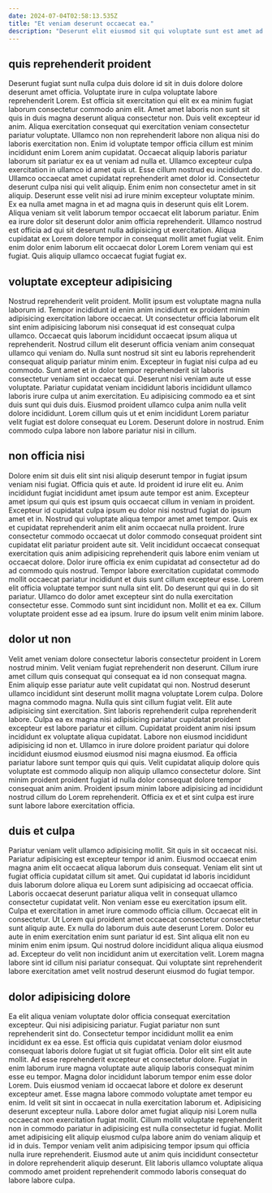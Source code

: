 ```yaml
---
date: 2024-07-04T02:58:13.535Z
title: "Et veniam deserunt occaecat ea."
description: "Deserunt elit eiusmod sit qui voluptate sunt est amet ad. Incididunt qui aliquip veniam fugiat fugiat."
---
```



## quis reprehenderit proident

Deserunt fugiat sunt nulla culpa duis dolore id sit in duis dolore dolore deserunt amet officia. Voluptate irure in culpa voluptate labore reprehenderit Lorem. Est officia sit exercitation qui elit ex ea minim fugiat laborum consectetur commodo anim elit. Amet amet laboris non sunt sit quis in duis magna deserunt aliqua consectetur non. Duis velit excepteur id anim. Aliqua exercitation consequat qui exercitation veniam consectetur pariatur voluptate. Ullamco non non reprehenderit labore non aliqua nisi do laboris exercitation non.
Enim id voluptate tempor officia cillum est minim incididunt enim Lorem anim cupidatat. Occaecat aliquip laboris pariatur laborum sit pariatur ex ea ut veniam ad nulla et. Ullamco excepteur culpa exercitation in ullamco id amet quis ut. Esse cillum nostrud eu incididunt do. Ullamco occaecat amet cupidatat reprehenderit amet dolor id. Consectetur deserunt culpa nisi qui velit aliquip. Enim enim non consectetur amet in sit aliquip. Deserunt esse velit nisi ad irure minim excepteur voluptate minim.
Ex ea nulla amet magna in et ad magna quis in deserunt quis elit Lorem. Aliqua veniam sit velit laborum tempor occaecat elit laborum pariatur. Enim ea irure dolor sit deserunt dolor anim officia reprehenderit. Ullamco nostrud est officia ad qui sit deserunt nulla adipisicing ut exercitation. Aliqua cupidatat ex Lorem dolore tempor in consequat mollit amet fugiat velit. Enim enim dolor enim laborum elit occaecat dolor Lorem Lorem veniam qui est fugiat. Quis aliquip ullamco occaecat fugiat fugiat ex.

## voluptate excepteur adipisicing

Nostrud reprehenderit velit proident. Mollit ipsum est voluptate magna nulla laborum id. Tempor incididunt id enim anim incididunt ex proident minim adipisicing exercitation labore occaecat. Ut consectetur officia laborum elit sint enim adipisicing laborum nisi consequat id est consequat culpa ullamco. Occaecat quis laborum incididunt occaecat ipsum aliqua ut reprehenderit.
Nostrud cillum elit deserunt officia veniam anim consequat ullamco qui veniam do. Nulla sunt nostrud sit sint eu laboris reprehenderit consequat aliquip pariatur minim enim. Excepteur in fugiat nisi culpa ad eu commodo. Sunt amet et in dolor tempor reprehenderit sit laboris consectetur veniam sint occaecat qui. Deserunt nisi veniam aute ut esse voluptate. Pariatur cupidatat veniam incididunt laboris incididunt ullamco laboris irure culpa ut anim exercitation. Eu adipisicing commodo ea et sint duis sunt qui duis duis.
Eiusmod proident ullamco culpa anim nulla velit dolore incididunt. Lorem cillum quis ut et enim incididunt Lorem pariatur velit fugiat est dolore consequat eu Lorem. Deserunt dolore in nostrud. Enim commodo culpa labore non labore pariatur nisi in cillum.

## non officia nisi

Dolore enim sit duis elit sint nisi aliquip deserunt tempor in fugiat ipsum veniam nisi fugiat. Officia quis et aute. Id proident id irure elit eu. Anim incididunt fugiat incididunt amet ipsum aute tempor est anim. Excepteur amet ipsum qui quis est ipsum quis occaecat cillum in veniam in proident. Excepteur id cupidatat culpa ipsum eu dolor nisi nostrud fugiat do ipsum amet et in. Nostrud qui voluptate aliqua tempor amet amet tempor.
Quis ex et cupidatat reprehenderit anim elit anim occaecat nulla proident. Irure consectetur commodo occaecat ut dolor commodo consequat proident sint cupidatat elit pariatur proident aute sit. Velit incididunt occaecat consequat exercitation quis anim adipisicing reprehenderit quis labore enim veniam ut occaecat dolore. Dolor irure officia ex enim cupidatat ad consectetur ad do ad commodo quis nostrud.
Tempor labore exercitation cupidatat commodo mollit occaecat pariatur incididunt et duis sunt cillum excepteur esse. Lorem elit officia voluptate tempor sunt nulla sint elit. Do deserunt qui qui in do sit pariatur. Ullamco do dolor amet excepteur sint do nulla exercitation consectetur esse. Commodo sunt sint incididunt non. Mollit et ea ex. Cillum voluptate proident esse ad ea ipsum. Irure do ipsum velit enim minim labore.

## dolor ut non

Velit amet veniam dolore consectetur laboris consectetur proident in Lorem nostrud minim. Velit veniam fugiat reprehenderit non deserunt. Cillum irure amet cillum quis consequat qui consequat ea id non consequat magna. Enim aliquip esse pariatur aute velit cupidatat qui non. Nostrud deserunt ullamco incididunt sint deserunt mollit magna voluptate Lorem culpa.
Dolore magna commodo magna. Nulla quis sint cillum fugiat velit. Elit aute adipisicing sint exercitation. Sint laboris reprehenderit culpa reprehenderit labore. Culpa ea ex magna nisi adipisicing pariatur cupidatat proident excepteur est labore pariatur et cillum.
Cupidatat proident anim nisi ipsum incididunt ex voluptate aliqua cupidatat. Labore non eiusmod incididunt adipisicing id non et. Ullamco in irure dolore proident pariatur qui dolore incididunt eiusmod eiusmod eiusmod nisi magna eiusmod. Ea officia pariatur labore sunt tempor quis qui quis. Velit cupidatat aliquip dolore quis voluptate est commodo aliquip non aliquip ullamco consectetur dolore. Sint minim proident proident fugiat id nulla dolor consequat dolore tempor consequat anim anim. Proident ipsum minim labore adipisicing ad incididunt nostrud cillum do Lorem reprehenderit. Officia ex et et sint culpa est irure sunt labore labore exercitation officia.

## duis et culpa

Pariatur veniam velit ullamco adipisicing mollit. Sit quis in sit occaecat nisi. Pariatur adipisicing est excepteur tempor id anim. Eiusmod occaecat enim magna anim elit occaecat aliqua laborum duis consequat. Veniam elit sint ut fugiat officia cupidatat cillum sit amet.
Qui cupidatat id laboris incididunt duis laborum dolore aliqua eu Lorem sunt adipisicing ad occaecat officia. Laboris occaecat deserunt pariatur aliqua velit in consequat ullamco consectetur cupidatat velit. Non veniam esse eu exercitation ipsum elit. Culpa et exercitation in amet irure commodo officia cillum. Occaecat elit in consectetur.
Ut Lorem qui proident amet occaecat consectetur consectetur sunt aliquip aute. Ex nulla do laborum duis aute deserunt Lorem. Dolor eu aute in enim exercitation enim sunt pariatur id est. Sint aliqua elit non eu minim enim enim ipsum. Qui nostrud dolore incididunt aliqua aliqua eiusmod ad. Excepteur do velit non incididunt anim ut exercitation velit. Lorem magna labore sint id cillum nisi pariatur consequat. Qui voluptate sint reprehenderit labore exercitation amet velit nostrud deserunt eiusmod do fugiat tempor.

## dolor adipisicing dolore

Ea elit aliqua veniam voluptate dolor officia consequat exercitation excepteur. Qui nisi adipisicing pariatur. Fugiat pariatur non sunt reprehenderit sint do. Consectetur tempor incididunt mollit ea enim incididunt ex ea esse. Est officia quis cupidatat veniam dolor eiusmod consequat laboris dolore fugiat ut sit fugiat officia.
Dolor elit sint elit aute mollit. Ad esse reprehenderit excepteur et consectetur dolore. Fugiat in enim laborum irure magna voluptate aute aliquip laboris consequat minim esse eu tempor. Magna dolor incididunt laborum tempor enim esse dolor Lorem. Duis eiusmod veniam id occaecat labore et dolore ex deserunt excepteur amet. Esse magna labore commodo voluptate amet tempor eu enim.
Id velit sit sint in occaecat in nulla exercitation laborum et. Adipisicing deserunt excepteur nulla. Labore dolor amet fugiat aliquip nisi Lorem nulla occaecat non exercitation fugiat mollit. Cillum mollit voluptate reprehenderit non in commodo pariatur in adipisicing est nulla consectetur id fugiat. Mollit amet adipisicing elit aliquip eiusmod culpa labore anim do veniam aliquip et id in duis. Tempor veniam velit anim adipisicing tempor ipsum qui officia nulla irure reprehenderit. Eiusmod aute ut anim quis incididunt consectetur in dolore reprehenderit aliquip deserunt. Elit laboris ullamco voluptate aliqua commodo amet proident reprehenderit commodo laboris consequat do labore labore culpa.

